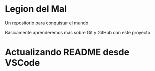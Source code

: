 # Legion del Mal
Un repositorio para conquistar el mundo

Básicamente aprenderemos más sobre Git y GitHub con este proyecto

# Actualizando README desde VSCode